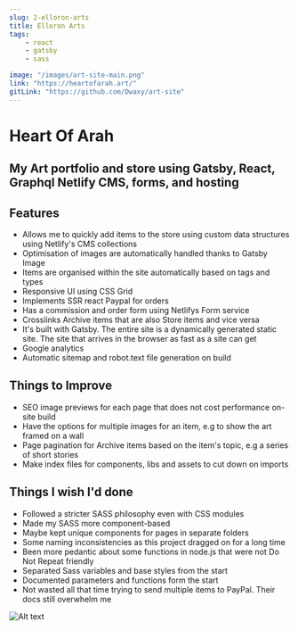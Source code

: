 ```yaml
---
slug: 2-elloron-arts
title: Elloron Arts
tags:
    - react
    - gatsby
    - sass

image: "/images/art-site-main.png"
link: "https://heartofarah.art/"
gitLink: "https://github.com/Dwaxy/art-site"
---
```


# Heart Of Arah

## My Art portfolio and store using Gatsby, React, Graphql Netlify CMS, forms, and hosting

## Features

- Allows me to quickly add items to the store using custom data structures using Netlify's CMS collections
- Optimisation of images are automatically handled thanks to Gatsby Image
- Items are organised within the site automatically based on tags and types
- Responsive UI using CSS Grid
- Implements SSR react Paypal for orders
- Has a commission and order form using Netlifys Form service 
- Crosslinks Archive items that are also Store items and vice versa
- It's built with Gatsby. The entire site is a dynamically generated static site. The site that arrives in the browser as fast as a site can get
- Google analytics
- Automatic sitemap and robot.text file generation on build

## Things to Improve

- SEO image previews for each page that does not cost performance on-site build
- Have the options for multiple images for an item, e.g to show the art framed on a wall
- Page pagination for Archive items based on the item's topic, e.g a series of short stories
- Make index files for components, libs and assets to cut down on imports

## Things I wish I'd done

- Followed a stricter SASS philosophy even with CSS modules
- Made my SASS more component-based
- Maybe kept unique components for pages in separate folders
- Some naming inconsistencies as this project dragged on for a long time
- Been more pedantic about some functions in node.js that were not Do Not Repeat friendly
- Separated Sass variables and base styles from the start
- Documented parameters and functions form the start
- Not wasted all that time trying to send multiple items to PayPal. Their docs still overwhelm me


![Alt text](/images/art-site-1.png "An item on the store")